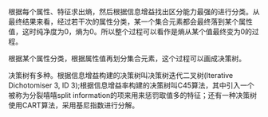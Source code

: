 根据每个属性、特征求出熵，然后根据信息增益找出区分能力最强的进行分类。从最终结果来看，经过若干次的属性分类，某一个集合元素都会最终落到某个属性值，这时纯净度为0，熵为0。所以整个过程可以看作是熵从某个值最终变为0的过程。

根据某个属性分类，根据属性值再划分集合元素，这个过程可以画成决策树。

决策树有多种。根据信息增益构建的决策树叫决策树迭代二叉树(Iterative Dichotomiser 3, ID 3);根据信息增益率构建的决策树叫C45算法，其中引入一个被称为分裂嘻嘻split information的项来用来惩罚取值多的特征；还有一种决策树使用CART算法，采用基尼指数进行分解。